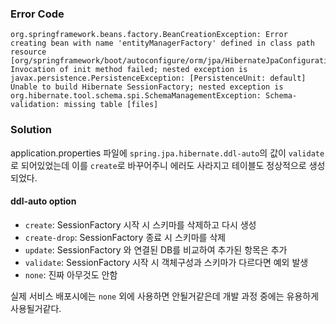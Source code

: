 ### Error Code

```shell
org.springframework.beans.factory.BeanCreationException: Error creating bean with name 'entityManagerFactory' defined in class path resource [org/springframework/boot/autoconfigure/orm/jpa/HibernateJpaConfiguration.class]: 
Invocation of init method failed; nested exception is javax.persistence.PersistenceException: [PersistenceUnit: default] Unable to build Hibernate SessionFactory; nested exception is org.hibernate.tool.schema.spi.SchemaManagementException: Schema-validation: missing table [files]
```

### Solution
application.properties 파일에 `spring.jpa.hibernate.ddl-auto`의 값이 `validate`로 되어있었는데 이를 `create`로 바꾸어주니 에러도 사라지고 테이블도 정상적으로 생성되었다.

#### ddl-auto option
- `create`: SessionFactory 시작 시 스키마를 삭제하고 다시 생성
- `create-drop`: SessionFactory 종료 시 스키마를 삭제
- `update`: SessionFactory 와  연결된 DB를 비교하여 추가된 항목은 추가
- `validate`: SessionFactory 시작 시 객체구성과 스키마가 다르다면 예외 발생
- `none`: 진짜 아무것도 안함

실제 서비스 배포시에는 `none` 외에 사용하면 안될거같은데 개발 과정 중에는 유용하게 사용될거같다. 


